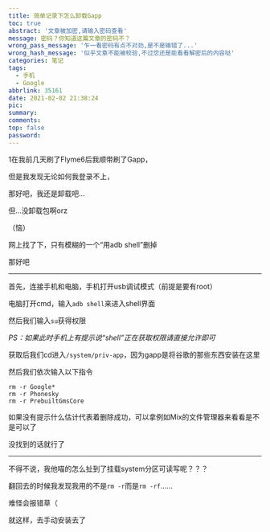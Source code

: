 ```yaml
---
title: 简单记录下怎么卸载Gapp
toc: true
abstract: '文章被加密,请输入密码查看'
message: 密码？你知道这篇文章的密码不？
wrong_pass_message: '乍一看密码有点不对劲,是不是输错了...'
wrong_hash_message: '似乎文章不能被校验,不过您还是能看看解密后的内容哒'
categories: 笔记
tags:
  - 手机
  - Google
abbrlink: 35161
date: 2021-02-02 21:38:24
pic:
summary:
comments:
top: false
password:
---
```


1在我前几天刷了Flyme6后我顺带刷了Gapp，

但是我发现无论如何我登录不上，

那好吧，我还是卸载吧...

<!--more-->

但...没卸载包啊orz

（恼）

网上找了下，只有模糊的一个“用adb shell”删掉

那好吧

---

首先，连接手机和电脑，手机打开usb调试模式（前提是要有root）

电脑打开cmd，输入`adb shell`来进入shell界面

然后我们输入`su`获得权限

*PS：如果此时手机上有提示说“shell”正在获取权限请直接允许即可*

获取后我们cd进入`/system/priv-app`，因为gapp是将谷歌的那些东西安装在这里

然后我们依次输入以下指令

````shell
rm -r Google*
rm -r Phonesky
rm -r PrebuiltGmsCore
````

如果没有提示什么估计代表着删除成功，可以拿例如Mix的文件管理器来看看是不是可以了

没找到的话就行了

---

不得不说，我他喵的怎么扯到了挂载system分区可读写呢？？？

翻回去的时候我发现我用的不是`rm -r`而是`rm -rf`......

难怪会报错草（

就这样，去手动安装去了